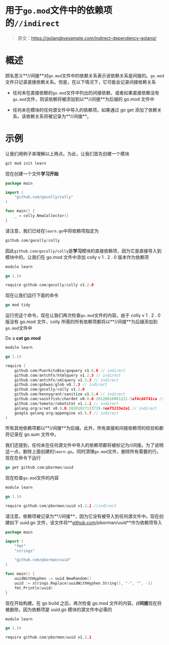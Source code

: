 # 用于`go.mod`文件中的依赖项的`//indirect`

> 原文：<https://golangbyexample.com/indirect-dependency-golang/>

# **概述**

顾名思义**//间接**对`go.mod`文件中的依赖关系表示该依赖关系是间接的。`go.mod`文件只记录直接依赖关系。但是，在以下情况下，它可能会记录间接依赖关系

*   任何未在直接依赖的`go.mod`文件中列出的间接依赖，或者如果直接依赖没有`go.mod`文件，则该依赖将被添加到以**//间接**为后缀的 go.mod 文件中

*   任何未在模块的任何源文件中导入的依赖项。如果通过 go get 添加了依赖关系，该依赖关系将被记录为**//间接**。

# **示例**

让我们用例子来理解以上两点。为此，让我们首先创建一个模块

```go
git mod init learn
```

现在创建一个文件**学习开始**

```go
package main

import (
	"github.com/gocolly/colly"
)

func main() {
	_ = colly.NewCollector()
}
```

请注意，我们已经在`learn.go`中将依赖项指定为

```go
github.com/gocolly/colly
```

因此`github.com/gocolly/colly`是**学习**模块的直接依赖项，因为它是直接导入到模块中的。让我们在 go.mod 文件中添加 colly v 1 . 2 . 0 版本作为依赖项

```go
module learn

go 1.14

require	github.com/gocolly/colly v1.2.0
```

现在让我们运行下面的命令

```go
go mod tidy
```

运行完这个命令，现在让我们再次检查`go.mod`文件的内容。由于 colly v 1 . 2 . 0 版没有 go.mod 文件，colly 所需的所有依赖项都将以**//间接**为后缀添加到`go.mod`文件中

Do a **cat go.mod**

```go
module learn

go 1.14

require (
	github.com/PuerkitoBio/goquery v1.6.0 // indirect
	github.com/antchfx/htmlquery v1.2.3 // indirect
	github.com/antchfx/xmlquery v1.3.3 // indirect
	github.com/gobwas/glob v0.2.3 // indirect
	github.com/gocolly/colly v1.2.0
	github.com/kennygrant/sanitize v1.2.4 // indirect
	github.com/saintfish/chardet v0.0.0-20120816061221-3af4cd4741ca // indirect
	github.com/temoto/robotstxt v1.1.1 // indirect
	golang.org/x/net v0.0.0-20201027133719-8eef5233e2a1 // indirect
	google.golang.org/appengine v1.6.7 // indirect
)
```

所有其他依赖项都以**//间接**为后缀。此外，所有直接和间接依赖项的校验和都将记录在 go.sum 文件中。

我们还提到，任何未在任何源文件中导入的依赖项都将被标记为//间接。为了说明这一点，删除上面创建的`learn.go`。同时清理`go.mod`文件，删除所有需要的行。现在在命令下运行

```go
go get github.com/pborman/uuid
```

现在检查`go.mod`文件的内容

```go
module learn

go 1.14

require github.com/pborman/uuid v1.2.1 //indirect
```

请注意，依赖项被记录为**//间接**，因为它没有被导入到任何源文件中。现在创建如下 uuid.go 文件，该文件将**[github.com](http://github.com)/pborman/uuid**作为依赖项导入

```go
package main

import (
	"fmt"
	"strings"

	"github.com/pborman/uuid"
)

func main() {
	uuidWithHyphen := uuid.NewRandom()
	uuid := strings.Replace(uuidWithHyphen.String(), "-", "", -1)
	fmt.Println(uuid)
}
```

现在开始构建。在 go build 之后，再次检查 go.mod 文件的内容。**//间接**现在将被删除，因为依赖项是 uuid.go 模块的源文件中必需的

```go
module learn

go 1.14

require github.com/pborman/uuid v1.2.1
```
